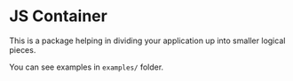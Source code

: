 # JS Container

This is a package helping in dividing your application up into smaller logical pieces.

You can see examples in `examples/` folder.
